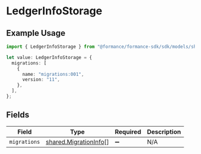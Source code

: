 # LedgerInfoStorage

## Example Usage

```typescript
import { LedgerInfoStorage } from "@formance/formance-sdk/sdk/models/shared";

let value: LedgerInfoStorage = {
  migrations: [
    {
      name: "migrations:001",
      version: "11",
    },
  ],
};
```

## Fields

| Field                                                                 | Type                                                                  | Required                                                              | Description                                                           |
| --------------------------------------------------------------------- | --------------------------------------------------------------------- | --------------------------------------------------------------------- | --------------------------------------------------------------------- |
| `migrations`                                                          | [shared.MigrationInfo](../../../sdk/models/shared/migrationinfo.md)[] | :heavy_minus_sign:                                                    | N/A                                                                   |